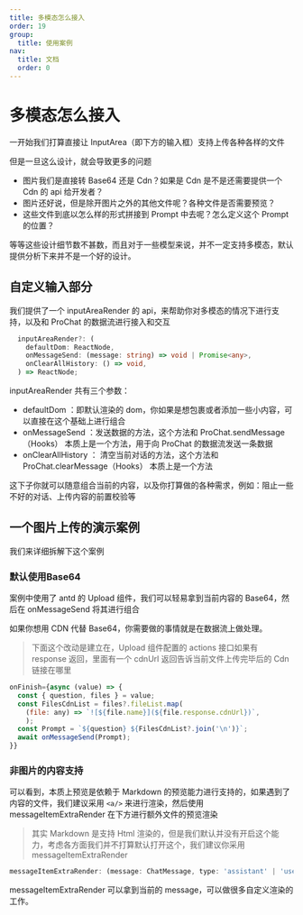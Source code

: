 ```yaml
---
title: 多模态怎么接入
order: 19
group:
  title: 使用案例
nav:
  title: 文档
  order: 0
---
```


# 多模态怎么接入

一开始我们打算直接让 InputArea（即下方的输入框）支持上传各种各样的文件

但是一旦这么设计，就会导致更多的问题

- 图片我们是直接转 Base64 还是 Cdn？如果是 Cdn 是不是还需要提供一个 Cdn 的 api 给开发者？
- 图片还好说，但是除开图片之外的其他文件呢？各种文件是否需要预览？
- 这些文件到底以怎么样的形式拼接到 Prompt 中去呢？怎么定义这个 Prompt 的位置？

等等这些设计细节数不甚数，而且对于一些模型来说，并不一定支持多模态，默认提供分析下来并不是一个好的设计。

## 自定义输入部分

我们提供了一个 inputAreaRender 的 api，来帮助你对多模态的情况下进行支持，以及和 ProChat 的数据流进行接入和交互

```ts
  inputAreaRender?: (
    defaultDom: ReactNode,
    onMessageSend: (message: string) => void | Promise<any>,
    onClearAllHistory: () => void,
  ) => ReactNode;
```

inputAreaRender 共有三个参数：

- defaultDom ：即默认渲染的 dom，你如果是想包裹或者添加一些小内容，可以直接在这个基础上进行组合
- onMessageSend ：发送数据的方法，这个方法和 ProChat.sendMessage（Hooks） 本质上是一个方法，用于向 ProChat 的数据流发送一条数据
- onClearAllHistory ： 清空当前对话的方法，这个方法和 ProChat.clearMessage（Hooks） 本质上是一个方法

这下子你就可以随意组合当前的内容，以及你打算做的各种需求，例如：阻止一些不好的对话、上传内容的前置校验等

## 一个图片上传的演示案例

<code src="./demos/renderInputArea.tsx" ></code>

我们来详细拆解下这个案例

### 默认使用Base64

案例中使用了 antd 的 Upload 组件，我们可以轻易拿到当前内容的 Base64，然后在 onMessageSend 将其进行组合

如果你想用 CDN 代替 Base64，你需要做的事情就是在数据流上做处理。

> 下面这个改动是建立在，Upload 组件配置的 actions 接口如果有 response 返回，里面有一个 cdnUrl 返回告诉当前文件上传完毕后的 Cdn 链接在哪里

```js
onFinish={async (value) => {
  const { question, files } = value;
  const FilesCdnList = files?.fileList.map(
    (file: any) => `![${file.name}](${file.response.cdnUrl})`,
    );
  const Prompt = `${question} ${FilesCdnList?.join('\n')}`;
  await onMessageSend(Prompt);
}}
```

### 非图片的内容支持

可以看到，本质上预览是依赖于 Markdown 的预览能力进行支持的，如果遇到了内容的文件，我们建议采用 `<a/>` 来进行渲染，然后使用 messageItemExtraRender 在下方进行额外文件的预览渲染

> 其实 Markdown 是支持 Html 渲染的，但是我们默认并没有开启这个能力，考虑各方面我们并不打算默认打开这个，我们建议你采用 messageItemExtraRender

```ts
messageItemExtraRender: (message: ChatMessage, type: 'assistant' | 'user') => React.ReactNode;
```

messageItemExtraRender 可以拿到当前的 message，可以做很多自定义渲染的工作。
